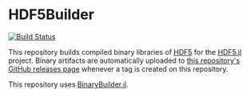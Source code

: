 # HDF5Builder

[![Build Status](https://travis-ci.org/stevengj/HDF5Builder.svg?branch=master)](https://travis-ci.org/stevengj/HDF5Builder)

This repository builds compiled binary libraries of [HDF5](https://support.hdfgroup.org/HDF5/) for the [HDF5.jl](https://github.com/stevengj/HDF5.jl) project. Binary artifacts are automatically uploaded to
[this repository's GitHub releases page](https://github.com/stevengj/HDF5Builder/releases) whenever a tag is created
on this repository.

This repository uses [BinaryBuilder.jl](https://github.com/JuliaPackaging/BinaryBuilder.jl).
